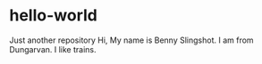 # hello-world
Just another repository
Hi, 
My name is Benny Slingshot. I am from Dungarvan. I like trains.

